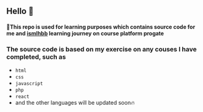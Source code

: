 ## Hello 👋
#### 🚀This repo is used for learning purposes which contains source code for me and [ismlhbb](https://github.com/ismlhbb) learning journey on course platform progate
### The source code is based on my exercise  on any couses I have completed,  such as
- `html` 
- `css`
- `javascript` 
- `php` 
- `react`
-  and the other languages will be updated soon🔥
<br/>
